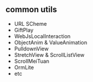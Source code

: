 ## common utils

* URL SCheme
* GiftPlay
* WebJsLocalInteraction
* ObjectAnim & ValueAnimation 
* PulldownView
* StretchView & ScrollListView
* ScrollMeiTuan
* OrmLite
* etc

 

